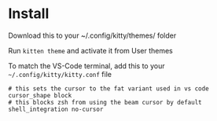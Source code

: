 # Install
Download this to your ~/.config/kitty/themes/ folder

Run `kitten theme` and activate it from User themes

To match the VS-Code terminal, add this to your `~/.config/kitty/kitty.conf` file

```
# this sets the cursor to the fat variant used in vs code
cursor_shape block
# this blocks zsh from using the beam cursor by default
shell_integration no-cursor
```